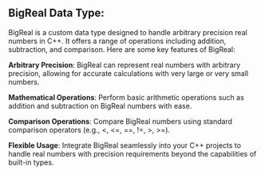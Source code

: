 ## BigReal Data Type:

BigReal is a custom data type designed to handle arbitrary precision real numbers in C++. It offers a range of operations including addition, subtraction, and comparison. Here are some key features of BigReal:

**Arbitrary Precision**: BigReal can represent real numbers with arbitrary precision, allowing for accurate calculations with very large or very small numbers.
    
**Mathematical Operations**: Perform basic arithmetic operations such as addition and subtraction on BigReal numbers with ease.
    
**Comparison Operations**: Compare BigReal numbers using standard comparison operators (e.g., <, <=, ==, !=, >, >=).
    
**Flexible Usage**: Integrate BigReal seamlessly into your C++ projects to handle real numbers with precision requirements beyond the capabilities of built-in types.
